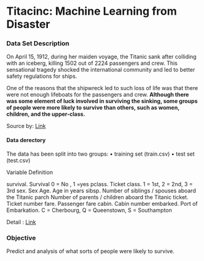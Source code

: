 # Titacinc: Machine Learning from Disaster
### Data Set Description 
On April 15, 1912, during her maiden voyage, the Titanic sank after colliding with an iceberg, killing 1502 out of 2224 passengers and crew. This sensational tragedy shocked the international community and led to better safety regulations for ships.

One of the reasons that the shipwreck led to such loss of life was that there were not enough lifeboats for the passengers and crew. **Although there was some element of luck involved in surviving the sinking, some groups of people were more likely to survive than others, such as women, children, and the upper-class.**

Source by: [Link](https://www.kaggle.com/c/titanic)
#### Data derectory 

The data has been split into two groups:
	•	training set (train.csv)
	•	test set (test.csv)


Variable		Definition

survival.     	Survival            0 = No , 1 =yes
pclass.      	Ticket class.    1 = 1st, 2 = 2nd, 3 = 3rd
sex.           	Sex
Age.          	Age in years
sibsp. 			Number of siblings / spouses aboard the Titanic
parch        	Number of parents / children aboard the Titanic
ticket.       		Ticket number
fare.          	Passenger fare
cabin.       		Cabin number
embarked. 	Port of Embarkation.          C = Cherbourg, Q = Queenstown, S = Southampton

Detail : [Link](https://www.kaggle.com/c/titanic/data)            

### Objective 
Predict and analysis of what sorts of people were likely to survive.

